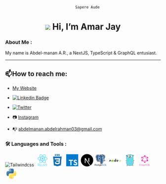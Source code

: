 <div id="header" align="center">
   <div id="badges">
      
        Sapere Aude
      
  </div>
</div>
  <h1 align="center"> 
   <img src="https://media.giphy.com/media/hvRJCLFzcasrR4ia7z/giphy.gif" width="30"/> Hi, I’m Amar Jay
 </h1>

### About Me :
My name is Abdel-manan A.R., a NextJS, TypeScript & GraphQL entusiast.

---

## :mailbox:How to reach me:
- [My Website](https://manans-site.vercel.app)

- [![Linkedin Badge](https://img.shields.io/badge/-abdelmanan-blue?style=flat&logo=Linkedin&logoColor=white)](https://www.linkedin.com/in/abdelmanan-abdelrahman-9636551a4/)

- [ ![Twitter](https://img.shields.io/twitter/url/https/twitter.com/AbdelmananAbde.svg?style=social&label=Follow%20%40AbdelmananAbde2)
](https://twitter.com/AbdelmananAbde2)
- 📷 [Instagram](http://instagram.com/amanan.jay)
 
- 📭 <a href='mailto:abdelmanan.abdelrahman21@gmail.com'>abdelmanan.abdelrahman03@gmail.com </a>

### :hammer_and_wrench: Languages and Tools :
<div width="100%">
   <img src="https://img.shields.io/badge/Tailwind_CSS-38B2AC?style=for-the-badge&logo=tailwind-css&logoColor=white" alt="Tailwindcss"/>&nbsp;
  <img src="https://github.com/devicons/devicon/blob/master/icons/react/react-original-wordmark.svg" title="React" alt="ReactJS" width="40" height="40"/>&nbsp;
  <img src="https://github.com/devicons/devicon/blob/master/icons/css3/css3-plain-wordmark.svg"  title="Tailwind" alt="TailwindCSS" width="40" height="40"/>&nbsp;
  <img src="https://github.com/devicons/devicon/blob/master/icons/typescript/typescript-original.svg" title="JavaScript" alt="JavaScript" width="40" height="40"/>&nbsp;
  <img src="https://github.com/devicons/devicon/blob/master/icons/nextjs/nextjs-original.svg" title="NextJS" **alt="NextJS" width="40" height="40"/>
  <img src="https://github.com/devicons/devicon/blob/master/icons/postgresql/postgresql-original-wordmark.svg" title="PostgreSQL"  alt="PostgreSQL" width="40" height="40"/>&nbsp;
  <img src="https://github.com/devicons/devicon/blob/master/icons/nodejs/nodejs-original-wordmark.svg" title="NodeJS" alt="NodeJS" width="40" height="40"/>&nbsp;
  <img src="https://github.com/devicons/devicon/blob/master/icons/go/go-original.svg" title="go" alt="go" width="40" height="40"/>&nbsp;
<!--   <img src="https://github.com/devicons/devicon/blob/master/icons/matlab/matlab-original.svg" title="Matlab" alt="Matlab" width="40" height="40"/>&nbsp; -->
  <img src="https://github.com/devicons/devicon/blob/master/icons/graphql/graphql-plain-wordmark.svg" title="Graphql" **alt="graphql" width="40" height="40"/>&nbsp;
  <img src="https://github.com/devicons/devicon/blob/master/icons/python/python-original.svg" title="Python" **alt="Python" width="40" height="40"/>
</div>&nbsp;
</div>&nbsp;
  
</div>
